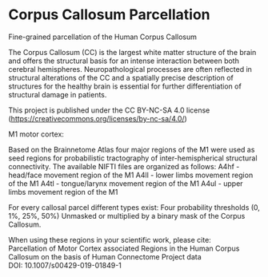# Corpus Callosum Parcellation
Fine-grained parcellation of the Human Corpus Callosum

The Corpus Callosum (CC) is the largest white matter structure of the brain and offers the structural basis for an intense interaction between both cerebral hemispheres. Neuropathological processes are often reflected in structural alterations of the CC and a spatially precise description of structures for the healthy brain is essential for further differentiation of structural damage in patients.

This project is published under the CC BY-NC-SA 4.0 license (https://creativecommons.org/licenses/by-nc-sa/4.0/)

M1 motor cortex:

Based on the Brainnetome Atlas four major regions of the M1 were used as seed regions for probabilistic tractography of inter-hemispherical structural connectivity.
The available NIFTI files are organized as follows:
A4hf - head/face movement region of the M1
A4ll - lower limbs movement region of the M1
A4tl - tongue/larynx movement region of the M1
A4ul - upper limbs movement region of the M1

For every callosal parcel different types exist:
Four probability thresholds (0, 1%, 25%, 50%)
Unmasked or multiplied by a binary mask of the Corpus Callosum.

When using these regions in your scientific work, please cite:<br>
Parcellation of Motor Cortex associated Regions in the Human Corpus Callosum on the basis of Human Connectome Project data<br>
DOI: 10.1007/s00429-019-01849-1
